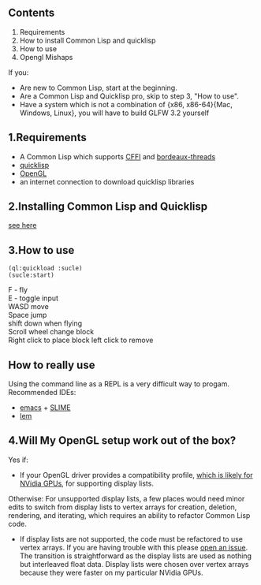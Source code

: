

Contents
-
1. Requirements
2. How to install Common Lisp and quicklisp
3. How to use
4. Opengl Mishaps

If you:  
- Are new to Common Lisp, start at the beginning.
- Are a Common Lisp and Quicklisp pro, skip to step 3, "How to use".
- Have a system which is not a combination of {x86, x86-64}{Mac, Windows, Linux}, you will have to build GLFW 3.2 yourself

1.Requirements
-
- A Common Lisp which supports [CFFI](https://common-lisp.net/project/cffi/) and [bordeaux-threads](https://common-lisp.net/project/bordeaux-threads/)
- [quicklisp](https://www.quicklisp.org/beta/)
- [OpenGL](https://www.opengl.org/) 
- an internet connection to download quicklisp libraries


2.Installing Common Lisp and Quicklisp
-
[see here](https://github.com/terminal625/shared-documents/blob/master/INSTALL-CL-AND-QUICKLISP.md)

3.How to use
-

`(ql:quickload :sucle)`  
`(sucle:start)`

F - fly  
E - toggle input  
WASD move  
Space jump  
shift down when flying  
Scroll wheel change block  
Right click to place block left click to remove  

## How to really use

Using the command line as a REPL is a very difficult way to progam.  
Recommended IDEs:  
- [emacs](https://www.gnu.org/software/emacs/) + [SLIME](https://www.cliki.net/slime-howto)
- [lem](https://github.com/cxxxr/lem)

4.Will My OpenGL setup work out of the box?
-
Yes if:
- If your OpenGL driver provides a compatibility profile, [which is likely for NVidia GPUs](https://stackoverflow.com/questions/4113989/why-were-display-lists-deprecated-in-opengl-3-1), for supporting display lists.

Otherwise:
For unsupported display lists, a few places would need minor edits to switch from display lists to vertex arrays for creation, deletion, rendering, and iterating, which requires an ability to refactor Common Lisp code.
- If display lists are not supported, the code must be refactored to use vertex arrays. If you are having trouble with this please [open an issue](https://github.com/terminal625/sucle/issues). The transition is straightforward as the display lists are used as nothing but interleaved float data. Display lists were chosen over vertex arrays because they were faster on my particular NVidia GPUs.

